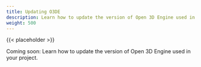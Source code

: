 ```yaml
---
title: Updating O3DE
description: Learn how to update the version of Open 3D Engine used in your project.
weight: 500
---
```


{{< placeholder >}}

Coming soon: Learn how to update the version of Open 3D Engine used in your project.
